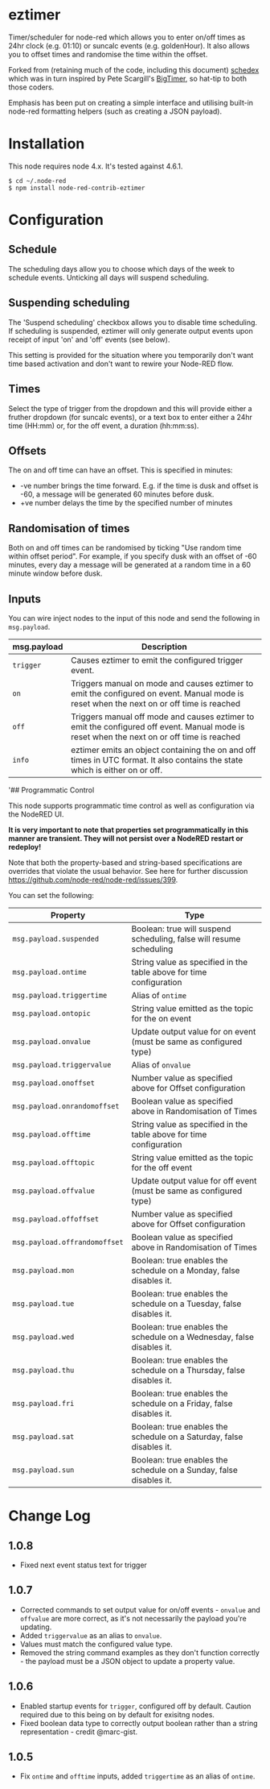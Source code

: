 # eztimer

Timer/scheduler for node-red which allows you to enter on/off times as 24hr clock (e.g. 01:10) or suncalc events (e.g.
goldenHour). It also allows you to offset times and randomise the time within the offset.

Forked from (retaining much of the code, including this document) [schedex](https://github.com/biddster/node-red-contrib-schedex) which was in turn inspired by Pete Scargill's [BigTimer](http://tech.scargill.net/big-timer/), so
hat-tip to both those coders.

Emphasis has been put on creating a simple interface and utilising built-in node-red formatting helpers (such as creating
a JSON payload).

# Installation

This node requires node 4.x. It's tested against 4.6.1.

    $ cd ~/.node-red
    $ npm install node-red-contrib-eztimer

# Configuration

## Schedule

The scheduling days allow you to choose which days of the week to schedule events. Unticking all days will suspend
scheduling.

## Suspending scheduling

The 'Suspend scheduling' checkbox allows you to disable time scheduling. If scheduling is suspended, eztimer will only
generate output events upon receipt of input 'on' and 'off' events (see below).

This setting is provided for the situation where you temporarily don't want time based activation and don't want to
rewire your Node-RED flow.

## Times

Select the type of trigger from the dropdown and this will provide either a fruther dropdown (for suncalc events), or a text
box to enter either a 24hr time (HH:mm) or, for the off event, a duration (hh:mm:ss).

## Offsets

The on and off time can have an offset. This is specified in minutes:

* -ve number brings the time forward. E.g. if the time is dusk and offset is -60, a message will be generated 60 minutes
  before dusk.
* +ve number delays the time by the specified number of minutes

## Randomisation of times

Both on and off times can be randomised by ticking "Use random time within offset period". For example, if you specify
dusk with an offset of -60 minutes, every day a message will be generated at a random time in a 60 minute window before
dusk.

## Inputs

You can wire inject nodes to the input of this node and send the following in `msg.payload`.

| msg.payload | Description                                                                                                                                |
| ----------- | ------------------------------------------------------------------------------------------------------------------------------------------ |
| `trigger`   | Causes eztimer to emit the configured trigger event.                                                                                       |
| `on`        | Triggers manual on mode and causes eztimer to emit the configured on event. Manual mode is reset when the next on or off time is reached   |
| `off`       | Triggers manual off mode and causes eztimer to emit the configured off event. Manual mode is reset when the next on or off time is reached |
| `info`      | eztimer emits an object containing the on and off times in UTC format. It also contains the state which is either on or off.               |

'## Programmatic Control

This node supports programmatic time control as well as configuration via the NodeRED UI.

**It is very important to note that properties set programmatically in this manner are transient. They will not persist
over a NodeRED restart or redeploy!**

Note that both the property-based and string-based specifications are overrides that violate the usual behavior. 
See here for further discussion https://github.com/node-red/node-red/issues/399.

You can set the following:

| Property                      | Type                                                                  |
| ----------------------------- | --------------------------------------------------------------------- |
| `msg.payload.suspended`       | Boolean: true will suspend scheduling, false will resume scheduling   |
| `msg.payload.ontime`          | String value as specified in the table above for time configuration   |
| `msg.payload.triggertime`     | Alias of `ontime`                                                     |
| `msg.payload.ontopic`         | String value emitted as the topic for the on event                    |
| `msg.payload.onvalue`         | Update output value for on event (must be same as configured type)    |
| `msg.payload.triggervalue`    | Alias of `onvalue`                                                    |
| `msg.payload.onoffset`        | Number value as specified above for Offset configuration              |
| `msg.payload.onrandomoffset`  | Boolean value as specified above in Randomisation of Times            |
| `msg.payload.offtime`         | String value as specified in the table above for time configuration   |
| `msg.payload.offtopic`        | String value emitted as the topic for the off event                   |
| `msg.payload.offvalue`        | Update output value for off event (must be same as configured type)   |
| `msg.payload.offoffset`       | Number value as specified above for Offset configuration              |
| `msg.payload.offrandomoffset` | Boolean value as specified above in Randomisation of Times            |
| `msg.payload.mon`             | Boolean: true enables the schedule on a Monday, false disables it.    |
| `msg.payload.tue`             | Boolean: true enables the schedule on a Tuesday, false disables it.   |
| `msg.payload.wed`             | Boolean: true enables the schedule on a Wednesday, false disables it. |
| `msg.payload.thu`             | Boolean: true enables the schedule on a Thursday, false disables it.  |
| `msg.payload.fri`             | Boolean: true enables the schedule on a Friday, false disables it.    |
| `msg.payload.sat`             | Boolean: true enables the schedule on a Saturday, false disables it.  |
| `msg.payload.sun`             | Boolean: true enables the schedule on a Sunday, false disables it.    |

# Change Log

## 1.0.8
* Fixed next event status text for trigger

## 1.0.7
* Corrected commands to set output value for on/off events - `onvalue` and `offvalue` are more correct, as it's not necessarily the payload you're updating. 
* Added `triggervalue` as an alias to `onvalue`.
* Values must match the configured value type.
* Removed the string command examples as they don't function correctly - the payload must be a JSON object to update a property value.

## 1.0.6
* Enabled startup events for `trigger`, configured off by default.  Caution required due to this being on by default for exisitng nodes.
* Fixed boolean data type to correctly output boolean rather than a string representation - credit @marc-gist.

## 1.0.5
* Fix `ontime` and `offtime` inputs, added `triggertime` as an alias of `ontime`.